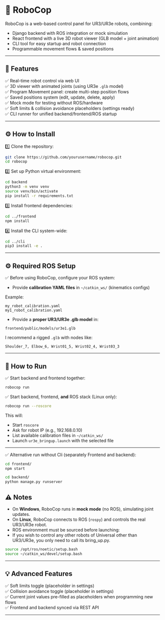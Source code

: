 ﻿# 🤖 RoboCop

RoboCop is a web-based control panel for UR3/UR3e robots, combining:

- Django backend with ROS integration or mock simulation  
- React frontend with a live 3D robot viewer (GLB model + joint animation)  
- CLI tool for easy startup and robot connection  
- Programmable movement flows & saved positions

---

## 🚀 Features

✅ Real-time robot control via web UI  
✅ 3D viewer with animated joints (using UR3e `.glb` model)  
✅ Program Movement panel: create multi-step position flows  
✅ Saved positions system (edit, update, delete, apply)  
✅ Mock mode for testing without ROS/hardware  
✅ Soft limits & collision avoidance placeholders (settings ready)  
✅ CLI runner for unified backend/frontend/ROS startup

---

## ⚙️ How to Install

1️⃣ Clone the repository:

```bash
git clone https://github.com/yourusername/robocop.git
cd robocop
```

2️⃣ Set up Python virtual environment:

```bash
cd backend
python3 -m venv venv
source venv/bin/activate
pip install -r requirements.txt
```

3️⃣ Install frontend dependencies:

```bash
cd ../frontend
npm install
```

4️⃣ Install the CLI system-wide:

```bash
cd ../cli
pip3 install -e .
```

---

## ⚙️ Required ROS Setup

✅ Before using RoboCop, configure your ROS system:

- Provide **calibration YAML files** in `~/catkin_ws/` (kinematics configs)

Example:

```
my_robot_calibration.yaml
my1_robot_calibration.yaml
```

- Provide a **proper UR3/UR3e .glb model** in:

```
frontend/public/models/ur3e1.glb
```

I recommend a rigged `.glb` with nodes like:

```
Shoulder_7, Elbow_6, Wrist01_5, Wrist02_4, Wrist03_3
```

---

## 🚀 How to Run

✅ Start backend and frontend together:

```bash
robocop run
```

✅ Start backend, frontend, **and** ROS stack (Linux only):

```bash
robocop run --roscore
```

This will:

- Start `roscore`  
- Ask for robot IP (e.g., 192.168.0.10)  
- List available calibration files in `~/catkin_ws/`  
- Launch `ur3e_bringup.launch` with the selected file

---

✅ Alternative run without Cli (separately Frontend and backend):

```bash
cd frontend/
npm start
```

```bash
cd backend/
python manage.py runserver
```

## ⚠ Notes

- On **Windows**, RoboCop runs in **mock mode** (no ROS), simulating joint updates.  
- On **Linux**, RoboCop connects to ROS (`rospy`) and controls the real UR3/UR3e robot.  
- ROS environment must be sourced before launching:
- If you wish to control any other robots of Universal other than UR3/UR3e, you only need to call its bring_up.py. 

```bash
source /opt/ros/noetic/setup.bash
source ~/catkin_ws/devel/setup.bash
```

---

## 💡 Advanced Features

✅ Soft limits toggle (placeholder in settings)  
✅ Collision avoidance toggle (placeholder in settings)  
✅ Current joint values pre-filled as placeholders when programming new flows  
✅ Frontend and backend synced via REST API

---

